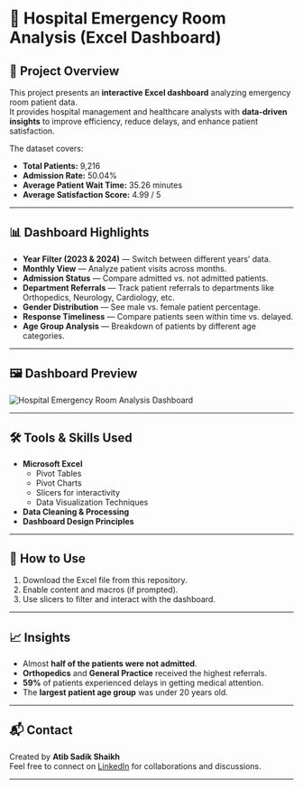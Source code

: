 
# 🏥 Hospital Emergency Room Analysis (Excel Dashboard)

## 📌 Project Overview
This project presents an **interactive Excel dashboard** analyzing emergency room patient data.  
It provides hospital management and healthcare analysts with **data-driven insights** to improve efficiency, reduce delays, and enhance patient satisfaction.

The dataset covers:
- **Total Patients:** 9,216
- **Admission Rate:** 50.04%
- **Average Patient Wait Time:** 35.26 minutes
- **Average Satisfaction Score:** 4.99 / 5

---

## 📊 Dashboard Highlights
- **Year Filter (2023 & 2024)** — Switch between different years’ data.
- **Monthly View** — Analyze patient visits across months.
- **Admission Status** — Compare admitted vs. not admitted patients.
- **Department Referrals** — Track patient referrals to departments like Orthopedics, Neurology, Cardiology, etc.
- **Gender Distribution** — See male vs. female patient percentage.
- **Response Timeliness** — Compare patients seen within time vs. delayed.
- **Age Group Analysis** — Breakdown of patients by different age categories.

---

## 🖼 Dashboard Preview
![Hospital Emergency Room Analysis Dashboard](Hospital_Emergency_Room_Analysis.png)

---

## 🛠 Tools & Skills Used
- **Microsoft Excel**
  - Pivot Tables
  - Pivot Charts
  - Slicers for interactivity
  - Data Visualization Techniques
- **Data Cleaning & Processing**
- **Dashboard Design Principles**

---

## 🚀 How to Use
1. Download the Excel file from this repository.
2. Enable content and macros (if prompted).
3. Use slicers to filter and interact with the dashboard.

---

## 📈 Insights
- Almost **half of the patients were not admitted**.
- **Orthopedics** and **General Practice** received the highest referrals.
- **59%** of patients experienced delays in getting medical attention.
- The **largest patient age group** was under 20 years old.

---

## 📬 Contact
Created by **Atib Sadik Shaikh**  
Feel free to connect on [LinkedIn](www.linkedin.com/in/atibshaikh-analytics) for collaborations and discussions.

---
